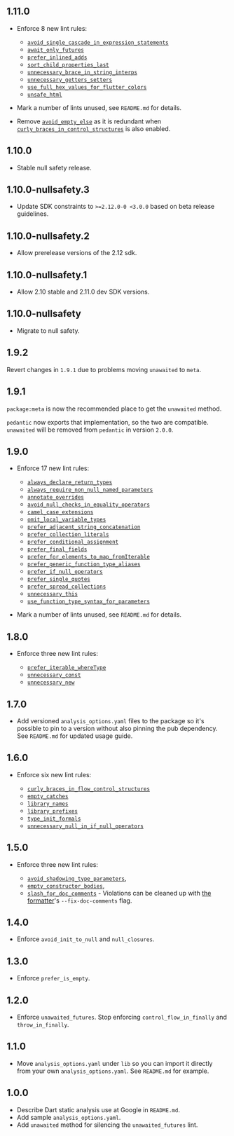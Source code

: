## 1.11.0

- Enforce 8 new lint rules:
  - [`avoid_single_cascade_in_expression_statements`]
  - [`await_only_futures`]
  - [`prefer_inlined_adds`]
  - [`sort_child_properties_last`]
  - [`unnecessary_brace_in_string_interps`]
  - [`unnecessary_getters_setters`]
  - [`use_full_hex_values_for_flutter_colors`]
  - [`unsafe_html`]

- Mark a number of lints unused, see `README.md` for details.

- Remove [`avoid_empty_else`] as it is redundant when
[`curly_braces_in_control_structures`] is also enabled.

[`avoid_single_cascade_in_expression_statements`]: https://dart-lang.github.io/linter/lints/avoid_single_cascade_in_expression_statements.html
[`await_only_futures`]: https://dart-lang.github.io/linter/lints/await_only_futures.html
[`prefer_inlined_adds`]: https://dart-lang.github.io/linter/lints/prefer_inlined_adds.html
[`sort_child_properties_last`]: https://dart-lang.github.io/linter/lints/sort_child_properties_last.html
[`unnecessary_brace_in_string_interps`]: https://dart-lang.github.io/linter/lints/unnecessary_brace_in_string_interps.html
[`unnecessary_getters_setters`]: https://dart-lang.github.io/linter/lints/unnecessary_getters_setters.html
[`use_full_hex_values_for_flutter_colors`]: https://dart-lang.github.io/linter/lints/use_full_hex_values_for_flutter_colors.html
[`unsafe_html`]: https://dart-lang.github.io/linter/lints/unsafe_html.html
[`avoid_empty_else`]: https://dart-lang.github.io/linter/lints/avoid_empty_else.html
[`curly_braces_in_control_structures`]: https://dart-lang.github.io/linter/lints/curly_braces_in_flow_control_structures.html

## 1.10.0

* Stable null safety release.

## 1.10.0-nullsafety.3

* Update SDK constraints to `>=2.12.0-0 <3.0.0` based on beta release
  guidelines.

## 1.10.0-nullsafety.2

- Allow prerelease versions of the 2.12 sdk.

## 1.10.0-nullsafety.1

- Allow 2.10 stable and 2.11.0 dev SDK versions.

## 1.10.0-nullsafety

- Migrate to null safety.

## 1.9.2

Revert changes in `1.9.1` due to problems moving `unawaited` to `meta`.

## 1.9.1

`package:meta` is now the recommended place to get the `unawaited` method.

`pedantic` now exports that implementation, so the two are compatible.
`unawaited` will be removed from `pedantic` in version `2.0.0`.

## 1.9.0

- Enforce 17 new lint rules:

  - [`always_declare_return_types`]
  - [`always_require_non_null_named_parameters`]
  - [`annotate_overrides`]
  - [`avoid_null_checks_in_equality_operators`]
  - [`camel_case_extensions`]
  - [`omit_local_variable_types`]
  - [`prefer_adjacent_string_concatenation`]
  - [`prefer_collection_literals`]
  - [`prefer_conditional_assignment`]
  - [`prefer_final_fields`]
  - [`prefer_for_elements_to_map_fromIterable`]
  - [`prefer_generic_function_type_aliases`]
  - [`prefer_if_null_operators`]
  - [`prefer_single_quotes`]
  - [`prefer_spread_collections`]
  - [`unnecessary_this`]
  - [`use_function_type_syntax_for_parameters`]

- Mark a number of lints unused, see `README.md` for details.

[`always_declare_return_types`]: https://dart-lang.github.io/linter/lints/always_declare_return_types.html
[`always_require_non_null_named_parameters`]: https://dart-lang.github.io/linter/lints/always_require_non_null_named_parameters.html
[`annotate_overrides`]: https://dart-lang.github.io/linter/lints/annotate_overrides.html
[`avoid_null_checks_in_equality_operators`]: https://dart-lang.github.io/linter/lints/avoid_null_checks_in_equality_operators.html
[`camel_case_extensions`]: https://dart-lang.github.io/linter/lints/camel_case_extensions.html
[`omit_local_variable_types`]: https://dart-lang.github.io/linter/lints/omit_local_variable_types.html
[`prefer_adjacent_string_concatenation`]: https://dart-lang.github.io/linter/lints/prefer_adjacent_string_concatenation.html
[`prefer_collection_literals`]: https://dart-lang.github.io/linter/lints/prefer_collection_literals.html
[`prefer_conditional_assignment`]: https://dart-lang.github.io/linter/lints/prefer_conditional_assignment.html
[`prefer_final_fields`]: https://dart-lang.github.io/linter/lints/prefer_final_fields.html
[`prefer_for_elements_to_map_fromIterable`]: https://dart-lang.github.io/linter/lints/prefer_for_elements_to_map_fromIterable.html
[`prefer_generic_function_type_aliases`]: https://dart-lang.github.io/linter/lints/prefer_generic_function_type_aliases.html
[`prefer_if_null_operators`]: https://dart-lang.github.io/linter/lints/prefer_if_null_operators.html
[`prefer_single_quotes`]: https://dart-lang.github.io/linter/lints/prefer_single_quotes.html
[`prefer_spread_collections`]: https://dart-lang.github.io/linter/lints/prefer_spread_collections.html
[`unnecessary_this`]: https://dart-lang.github.io/linter/lints/unnecessary_this.html
[`use_function_type_syntax_for_parameters`]: https://dart-lang.github.io/linter/lints/use_function_type_syntax_for_parameters.html

## 1.8.0

- Enforce three new lint rules:

  - [`prefer_iterable_whereType`]
  - [`unnecessary_const`]
  - [`unnecessary_new`]

[`prefer_iterable_whereType`]: https://dart-lang.github.io/linter/lints/prefer_iterable_whereType.html
[`unnecessary_const`]: https://dart-lang.github.io/linter/lints/unnecessary_const.html
[`unnecessary_new`]: https://dart-lang.github.io/linter/lints/unnecessary_new.html

## 1.7.0

- Add versioned `analysis_options.yaml` files to the package so it's possible
  to pin to a version without also pinning the pub dependency. See `README.md`
  for updated usage guide.

## 1.6.0

- Enforce six new lint rules:

  - [`curly_braces_in_flow_control_structures`]
  - [`empty_catches`]
  - [`library_names`]
  - [`library_prefixes`]
  - [`type_init_formals`]
  - [`unnecessary_null_in_if_null_operators`]

[`curly_braces_in_flow_control_structures`]: https://dart-lang.github.io/linter/lints/curly_braces_in_flow_control_structures.html
[`empty_catches`]: https://dart-lang.github.io/linter/lints/empty_catches.html
[`library_names`]: https://dart-lang.github.io/linter/lints/library_names.html
[`library_prefixes`]: https://dart-lang.github.io/linter/lints/library_prefixes.html
[`type_init_formals`]: https://dart-lang.github.io/linter/lints/type_init_formals.html
[`unnecessary_null_in_if_null_operators`]: https://dart-lang.github.io/linter/lints/unnecessary_null_in_if_null_operators.html

## 1.5.0

- Enforce three new lint rules:

  - [`avoid_shadowing_type_parameters`],
  - [`empty_constructor_bodies`],
  - [`slash_for_doc_comments`] - Violations can be cleaned up with
    [the formatter]'s `--fix-doc-comments` flag.

[`avoid_shadowing_type_parameters`]: https://dart-lang.github.io/linter/lints/avoid_shadowing_type_parameters.html
[`empty_constructor_bodies`]: https://dart-lang.github.io/linter/lints/empty_constructor_bodies.html
[`slash_for_doc_comments`]: https://dart-lang.github.io/linter/lints/slash_for_doc_comments.html
[the formatter]: https://github.com/dart-lang/dart_style#style-fixes

## 1.4.0

- Enforce `avoid_init_to_null` and `null_closures`.

## 1.3.0

- Enforce `prefer_is_empty`.

## 1.2.0

- Enforce `unawaited_futures`. Stop enforcing `control_flow_in_finally` and
  `throw_in_finally`.

## 1.1.0

- Move `analysis_options.yaml` under `lib` so you can import it directly from
  your own `analysis_options.yaml`. See `README.md` for example.

## 1.0.0

- Describe Dart static analysis use at Google in `README.md`.
- Add sample `analysis_options.yaml`.
- Add `unawaited` method for silencing the `unawaited_futures` lint.
